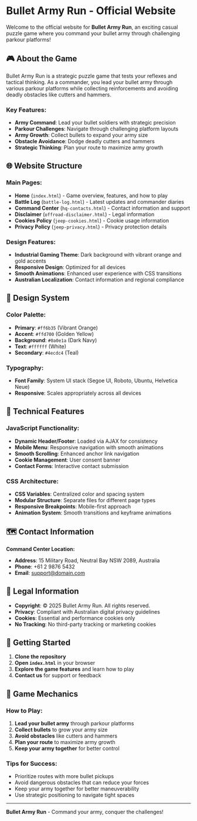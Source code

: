 # Bullet Army Run - Official Website

Welcome to the official website for **Bullet Army Run**, an exciting casual puzzle game where you command your bullet army through challenging parkour platforms!

## 🎮 About the Game

Bullet Army Run is a strategic puzzle game that tests your reflexes and tactical thinking. As a commander, you lead your bullet army through various parkour platforms while collecting reinforcements and avoiding deadly obstacles like cutters and hammers.

### Key Features:

- **Army Command**: Lead your bullet soldiers with strategic precision
- **Parkour Challenges**: Navigate through challenging platform layouts
- **Army Growth**: Collect bullets to expand your army size
- **Obstacle Avoidance**: Dodge deadly cutters and hammers
- **Strategic Thinking**: Plan your route to maximize army growth

## 🌐 Website Structure

### Main Pages:

- **Home** (`index.html`) - Game overview, features, and how to play
- **Battle Log** (`battle-log.html`) - Latest updates and commander diaries
- **Command Center** (`hq-contacts.html`) - Contact information and support
- **Disclaimer** (`offroad-disclaimer.html`) - Legal information
- **Cookies Policy** (`jeep-cookies.html`) - Cookie usage information
- **Privacy Policy** (`jeep-privacy.html`) - Privacy protection details

### Design Features:

- **Industrial Gaming Theme**: Dark background with vibrant orange and gold accents
- **Responsive Design**: Optimized for all devices
- **Smooth Animations**: Enhanced user experience with CSS transitions
- **Australian Localization**: Contact information and regional compliance

## 🎨 Design System

### Color Palette:

- **Primary**: `#ff6b35` (Vibrant Orange)
- **Accent**: `#ffd700` (Golden Yellow)
- **Background**: `#0a0e1a` (Dark Navy)
- **Text**: `#ffffff` (White)
- **Secondary**: `#4ecdc4` (Teal)

### Typography:

- **Font Family**: System UI stack (Segoe UI, Roboto, Ubuntu, Helvetica Neue)
- **Responsive**: Scales appropriately across all devices

## 📱 Technical Features

### JavaScript Functionality:

- **Dynamic Header/Footer**: Loaded via AJAX for consistency
- **Mobile Menu**: Responsive navigation with smooth animations
- **Smooth Scrolling**: Enhanced anchor link navigation
- **Cookie Management**: User consent banner
- **Contact Forms**: Interactive contact submission

### CSS Architecture:

- **CSS Variables**: Centralized color and spacing system
- **Modular Structure**: Separate files for different page types
- **Responsive Breakpoints**: Mobile-first approach
- **Animation System**: Smooth transitions and keyframe animations

## 🗺️ Contact Information

**Command Center Location:**

- **Address**: 15 Military Road, Neutral Bay NSW 2089, Australia
- **Phone**: +61 2 9876 5432
- **Email**: support@domain.com

## 📄 Legal Information

- **Copyright**: © 2025 Bullet Army Run. All rights reserved.
- **Privacy**: Compliant with Australian digital privacy guidelines
- **Cookies**: Essential and performance cookies only
- **No Tracking**: No third-party tracking or marketing cookies

## 🚀 Getting Started

1. **Clone the repository**
2. **Open `index.html`** in your browser
3. **Explore the game features** and learn how to play
4. **Contact us** for support or feedback

## 🎯 Game Mechanics

### How to Play:

1. **Lead your bullet army** through parkour platforms
2. **Collect bullets** to grow your army size
3. **Avoid obstacles** like cutters and hammers
4. **Plan your route** to maximize army growth
5. **Keep your army together** for better control

### Tips for Success:

- Prioritize routes with more bullet pickups
- Avoid dangerous obstacles that can reduce your forces
- Keep your army together for better maneuverability
- Use strategic positioning to navigate tight spaces

---

**Bullet Army Run** - Command your army, conquer the challenges!

